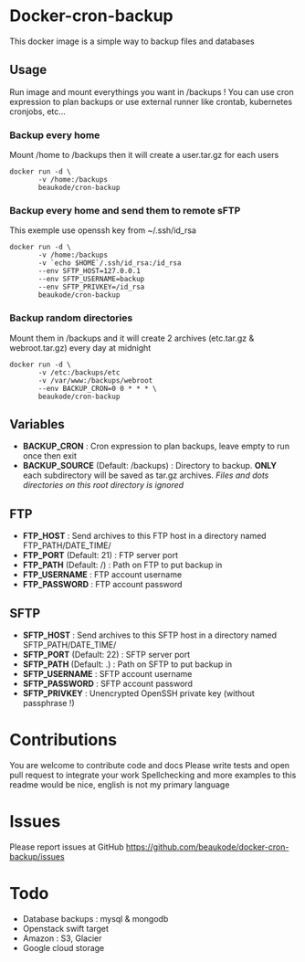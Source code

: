 # Docker-cron-backup
This docker image is a simple way to backup files and databases

## Usage
Run image and mount everythings you want in /backups !
You can use cron expression to plan backups or use external runner like crontab, kubernetes cronjobs, etc...

### Backup every home
Mount /home to /backups then it will create a user.tar.gz for each users
```
docker run -d \
       -v /home:/backups
       beaukode/cron-backup
```

### Backup every home and send them to remote sFTP
This exemple use openssh key from ~/.ssh/id_rsa
```
docker run -d \
       -v /home:/backups
       -v `echo $HOME`/.ssh/id_rsa:/id_rsa
       --env SFTP_HOST=127.0.0.1
       --env SFTP_USERNAME=backup
       --env SFTP_PRIVKEY=/id_rsa
       beaukode/cron-backup
```

### Backup random directories
Mount them in /backups and it will create 2 archives (etc.tar.gz & webroot.tar.gz) every day at midnight
```
docker run -d \
       -v /etc:/backups/etc
       -v /var/www:/backups/webroot
       --env BACKUP_CRON=0 0 * * * \
       beaukode/cron-backup
```

## Variables
* **BACKUP_CRON** : Cron expression to plan backups, leave empty to run once then exit
* **BACKUP_SOURCE** (Default: /backups) : Directory to backup. **ONLY** each subdirectory will be saved as tar.gz archives. *Files and dots directories on this root directory is ignored*

## FTP
* **FTP_HOST** : Send archives to this FTP host in a directory named FTP_PATH/DATE_TIME/
* **FTP_PORT** (Default: 21) : FTP server port
* **FTP_PATH** (Default: /) : Path on FTP to put backup in
* **FTP_USERNAME** : FTP account username
* **FTP_PASSWORD** : FTP account password

## SFTP
* **SFTP_HOST** : Send archives to this SFTP host in a directory named SFTP_PATH/DATE_TIME/
* **SFTP_PORT** (Default: 22) : SFTP server port
* **SFTP_PATH** (Default: .) : Path on SFTP to put backup in
* **SFTP_USERNAME** : SFTP account username
* **SFTP_PASSWORD** : SFTP account password
* **SFTP_PRIVKEY** : Unencrypted OpenSSH private key (without passphrase !)

# Contributions
You are welcome to contribute code and docs
Please write tests and open pull request to integrate your work
Spellchecking and more examples to this readme would be nice, english is not my primary language

# Issues
Please report issues at GitHub https://github.com/beaukode/docker-cron-backup/issues

# Todo
* Database backups : mysql & mongodb
* Openstack swift target
* Amazon : S3, Glacier
* Google cloud storage
